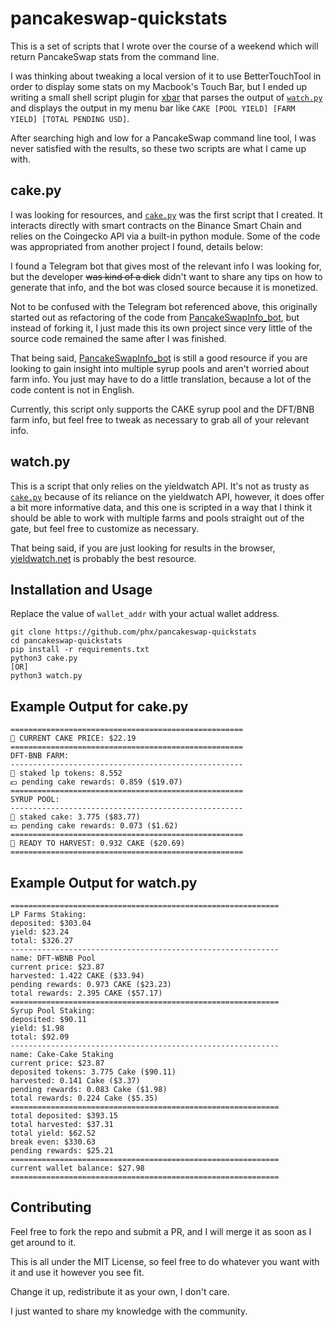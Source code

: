 # pancakeswap-quickstats

This is a set of scripts that I wrote over the course of a weekend which will return PancakeSwap stats from the command line.

I was thinking about tweaking a local version of it to use BetterTouchTool in order to display some stats on my Macbook's Touch Bar,
but I ended up writing a small shell script plugin for [xbar](https://github.com/matryer/xbar) that parses the output of [`watch.py`](./watch.py)
and displays the output in my menu bar like `CAKE [POOL YIELD] [FARM YIELD] [TOTAL PENDING USD]`.

After searching high and low for a PancakeSwap command line tool, I was never satisfied with the results, so these two scripts are what I came up with.

## cake.py

I was looking for resources, and [`cake.py`](./cake.py) was the first script that I created. It interacts directly with smart contracts on the
Binance Smart Chain and relies on the Coingecko API via a built-in python module.  Some of the code was appropriated from another project I found,
details below:

I found a Telegram bot that gives most of the relevant info I was looking for, but the developer ~~was  kind of a dick~~ didn't want to share any
tips on how to generate that info, and the bot was closed source because it is monetized.

Not to be confused with the Telegram bot referenced above, this originally started out as refactoring of the code from
[PancakeSwapInfo_bot](https://github.com/Ghonghito/PancakeSwapInfo_bot), but instead of forking it, I just made this its own project
since very little of the source code remained the same after I was finished.

That being said, [PancakeSwapInfo_bot](https://github.com/Ghonghito/PancakeSwapInfo_bot) is still a good resource if you are looking to
gain insight into multiple syrup pools and aren't worried about farm info.  You just may have to do a little translation, because a lot
of the code content is not in English.

Currently, this script only supports the CAKE syrup pool and the DFT/BNB farm info, but feel free to tweak as necessary to grab all of your relevant info.

## watch.py

This is a script that only relies on the yieldwatch API.  It's not as trusty as [`cake.py`](./cake.py) because of its reliance on the yieldwatch API,
however, it does offer a bit more informative data, and this one is scripted in a way that I think it should be able to work with multiple farms
and pools straight out of the gate, but feel free to customize as necessary.

That being said, if you are just looking for results in the browser, [yieldwatch.net](https://yieldwatch.net) is probably the best resource.


## Installation and Usage

Replace the value of `wallet_addr` with your actual wallet address.

```
git clone https://github.com/phx/pancakeswap-quickstats
cd pancakeswap-quickstats
pip install -r requirements.txt
python3 cake.py
[OR]
python3 watch.py
```

## Example Output for cake.py

```
====================================================
🥞 CURRENT CAKE PRICE: $22.19
====================================================
DFT-BNB FARM:
----------------------------------------------------
🔹 staked lp tokens: 8.552
💵 pending cake rewards: 0.859 ($19.07)
====================================================
SYRUP POOL:
----------------------------------------------------
🔹 staked cake: 3.775 ($83.77)
💵 pending cake rewards: 0.073 ($1.62)
====================================================
🥞 READY TO HARVEST: 0.932 CAKE ($20.69)
====================================================
```

## Example Output for watch.py

```
============================================================
LP Farms Staking:
deposited: $303.04
yield: $23.24
total: $326.27
------------------------------------------------------------
name: DFT-WBNB Pool
current price: $23.87
harvested: 1.422 CAKE ($33.94)
pending rewards: 0.973 CAKE ($23.23)
total rewards: 2.395 CAKE ($57.17)
============================================================
Syrup Pool Staking:
deposited: $90.11
yield: $1.98
total: $92.09
------------------------------------------------------------
name: Cake-Cake Staking
current price: $23.87
deposited tokens: 3.775 Cake ($90.11)
harvested: 0.141 Cake ($3.37)
pending rewards: 0.083 Cake ($1.98)
total rewards: 0.224 Cake ($5.35)
============================================================
total deposited: $393.15
total harvested: $37.31
total yield: $62.52
break even: $330.63
pending rewards: $25.21
============================================================
current wallet balance: $27.98
============================================================
```

## Contributing

Feel free to fork the repo and submit a PR, and I will merge it as soon as I get around to it.

This is all under the MIT License, so feel free to do whatever you want with it and use it however you see fit.

Change it up, redistribute it as your own, I don't care.

I just wanted to share my knowledge with the community.
